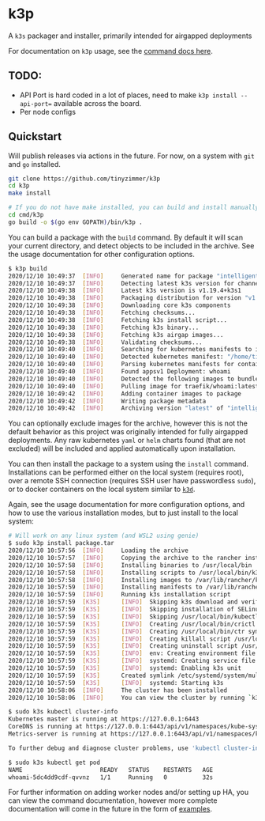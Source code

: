 # k3p

A `k3s` packager and installer, primarily intended for airgapped deployments

For documentation on `k3p` usage, see the [command docs here](doc/k3p.md).

## TODO:

- API Port is hard coded in a lot of places, need to make `k3p install --api-port=` available across the board.
- Per node configs

## Quickstart

Will publish releases via actions in the future. For now, on a system with `git` and `go` installed.

```bash
git clone https://github.com/tinyzimmer/k3p
cd k3p
make install

# If you do not have make installed, you can build and install manually with:
cd cmd/k3p
go build -o $(go env GOPATH)/bin/k3p .
```

You can build a package with the `build` command. By default it will scan your current directory, and
detect objects to be included in the archive. See the usage documentation for other configuration options.

```bash
$ k3p build 
2020/12/10 10:49:37  [INFO]     Generated name for package "intelligent_wu"
2020/12/10 10:49:37  [INFO]     Detecting latest k3s version for channel stable
2020/12/10 10:49:38  [INFO]     Latest k3s version is v1.19.4+k3s1
2020/12/10 10:49:38  [INFO]     Packaging distribution for version "v1.19.4+k3s1" using "amd64" architecture
2020/12/10 10:49:38  [INFO]     Downloading core k3s components
2020/12/10 10:49:38  [INFO]     Fetching checksums...
2020/12/10 10:49:38  [INFO]     Fetching k3s install script...
2020/12/10 10:49:38  [INFO]     Fetching k3s binary...
2020/12/10 10:49:38  [INFO]     Fetching k3s airgap images...
2020/12/10 10:49:38  [INFO]     Validating checksums...
2020/12/10 10:49:40  [INFO]     Searching for kubernetes manifests to include in the archive
2020/12/10 10:49:40  [INFO]     Detected kubernetes manifest: "/home/tinyzimmer/devel/k3p/example-manifests/whoami.yaml"
2020/12/10 10:49:40  [INFO]     Parsing kubernetes manifests for container images to download
2020/12/10 10:49:40  [INFO]     Found appsv1 Deployment: whoami
2020/12/10 10:49:40  [INFO]     Detected the following images to bundle with the package: [traefik/whoami:latest]
2020/12/10 10:49:40  [INFO]     Pulling image for traefik/whoami:latest
2020/12/10 10:49:42  [INFO]     Adding container images to package
2020/12/10 10:49:42  [INFO]     Writing package metadata
2020/12/10 10:49:42  [INFO]     Archiving version "latest" of "intelligent_wu" to "/home/tinyzimmer/devel/k3p/package.tar"
```

You can optionally exclude images for the archive, however this is not the default behavior as this project was originally intended
for fully airgapped deployments. Any raw kubernetes `yaml` or `helm` charts found (that are not excluded) will be included and applied
automatically upon installation.

You can then install the package to a system using the `install` command. Installations can be performed either on the local system (requires root),
over a remote SSH connection (requires SSH user have passwordless `sudo`), or to docker containers on the local system similar to [`k3d`](https://github.com/rancher/k3d).

Again, see the usage documentation for more configuration options, and how to use the various installation modes, but to just install to the local system:

```bash
# Will work on any linux system (and WSL2 using genie)
$ sudo k3p install package.tar 
2020/12/10 10:57:56  [INFO]     Loading the archive
2020/12/10 10:57:57  [INFO]     Copying the archive to the rancher installation directory
2020/12/10 10:57:58  [INFO]     Installing binaries to /usr/local/bin
2020/12/10 10:57:58  [INFO]     Installing scripts to /usr/local/bin/k3p-scripts
2020/12/10 10:57:58  [INFO]     Installing images to /var/lib/rancher/k3s/agent/images
2020/12/10 10:57:59  [INFO]     Installing manifests to /var/lib/rancher/k3s/server/manifests
2020/12/10 10:57:59  [INFO]     Running k3s installation script
2020/12/10 10:57:59  [K3S]      [INFO]  Skipping k3s download and verify
2020/12/10 10:57:59  [K3S]      [INFO]  Skipping installation of SELinux RPM
2020/12/10 10:57:59  [K3S]      [INFO]  Skipping /usr/local/bin/kubectl symlink to k3s, command exists in PATH at /usr/bin/kubectl
2020/12/10 10:57:59  [K3S]      [INFO]  Creating /usr/local/bin/crictl symlink to k3s
2020/12/10 10:57:59  [K3S]      [INFO]  Creating /usr/local/bin/ctr symlink to k3s
2020/12/10 10:57:59  [K3S]      [INFO]  Creating killall script /usr/local/bin/k3s-killall.sh
2020/12/10 10:57:59  [K3S]      [INFO]  Creating uninstall script /usr/local/bin/k3s-uninstall.sh
2020/12/10 10:57:59  [K3S]      [INFO]  env: Creating environment file /etc/systemd/system/k3s.service.env
2020/12/10 10:57:59  [K3S]      [INFO]  systemd: Creating service file /etc/systemd/system/k3s.service
2020/12/10 10:57:59  [K3S]      [INFO]  systemd: Enabling k3s unit
2020/12/10 10:57:59  [K3S]      Created symlink /etc/systemd/system/multi-user.target.wants/k3s.service → /etc/systemd/system/k3s.service.
2020/12/10 10:57:59  [K3S]      [INFO]  systemd: Starting k3s
2020/12/10 10:58:06  [INFO]     The cluster has been installed
2020/12/10 10:58:06  [INFO]     You can view the cluster by running `k3s kubectl cluster-info`

$ sudo k3s kubectl cluster-info
Kubernetes master is running at https://127.0.0.1:6443
CoreDNS is running at https://127.0.0.1:6443/api/v1/namespaces/kube-system/services/kube-dns:dns/proxy
Metrics-server is running at https://127.0.0.1:6443/api/v1/namespaces/kube-system/services/https:metrics-server:/proxy

To further debug and diagnose cluster problems, use 'kubectl cluster-info dump'.

$ sudo k3s kubectl get pod
NAME                      READY   STATUS    RESTARTS   AGE
whoami-5dc4dd9cdf-qvvnz   1/1     Running   0          32s
```

For further information on adding worker nodes and/or setting up HA, you can view the command documentation, 
however more complete documentation will come in the future in the form of [examples](examples/).